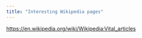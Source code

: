 ```yaml
---
title: "Interesting Wikipedia pages"
---
```


https://en.wikipedia.org/wiki/Wikipedia:Vital_articles
